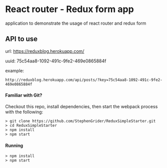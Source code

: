 # React router - Redux form app 
application to demonstrate the usage of react router and redux form

## API to use
url: https://reduxblog.herokuapp.com/

uuid: 75c54aa8-1092-491c-9fe2-469e0865884f

example:
````
http://reduxblog.herokuapp.com/api/posts/?key=75c54aa8-1092-491c-9fe2-469e0865884f
````

#### Familiar with Git?
Checkout this repo, install dependencies, then start the webpack process with the following:

```
> git clone https://github.com/StephenGrider/ReduxSimpleStarter.git
> cd ReduxSimpleStarter
> npm install
> npm start
```

#### Running

```
> npm install
> npm start
```
